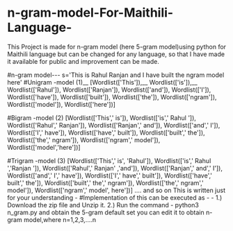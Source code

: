 # n-gram-model-For-Maithili-Language-
This Project is made for n-gram model (here 5-gram model)using python for Maithili language but can be changed for any language, so that I have
made it available for public and improvement can be made.

#n-gram model---
s='This is Rahul Ranjan and I have built the ngram model here'
#Unigram -model (1)__
[Wordlist(['This']),__ 
 Wordlist(['is']),__
 Wordlist(['Rahul']),
 Wordlist(['Ranjan']),
 Wordlist(['and']),
 Wordlist(['I']),
 Wordlist(['have']),
 Wordlist(['built']),
 Wordlist(['the']),
 Wordlist(['ngram']),
 Wordlist(['model']),
 Wordlist(['here'])]
 
#Bigram -model (2)
[Wordlist(['This',' is']),
 Wordlist(['is',' Rahul ']),
 Wordlist(['Rahul',' Ranjan']),
 Wordlist(['Ranjan',' and']),
 Wordlist(['and',' I']),
 Wordlist(['I',' have']),
 Wordlist(['have',' built']),
 Wordlist(['built',' the']),
 Wordlist(['the',' ngram']),
 Wordlist(['ngram',' model']),
 Wordlist(['model','here'])]
 
#Trigram -model (3) 
 [Wordlist(['This',' is', 'Rahul']),
 Wordlist(['is',' Rahul ','Ranjan ']),
 Wordlist(['Rahul',' Ranjan' ,'and']),
 Wordlist(['Ranjan',' and',' I']),
 Wordlist(['and',' I',' have']),
 Wordlist(['I',' have',' built']),
 Wordlist(['have',' built',' the']),
 Wordlist(['built',' the',' ngram']),
 Wordlist(['the',' ngram',' model']),
 Wordlist(['ngram',' model', here'])]
 .... and so on
 This is written just for your understanding - 
 #Implementation of this can be executed as - -
 1.) Download the zip file and Unzip it.
 2.) Run the command - python3 n_gram.py and obtain the 5-gram default set
     you can edit it to obtain n-gram model,where n=1,2,3,....n 
 
 
 
